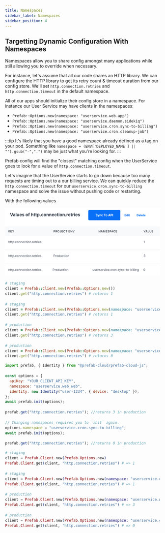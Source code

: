```yaml
---
title: Namespaces
sidebar_label: Namespaces
sidebar_position: 4
---
```


## Targetting Dynamic Configuration With Namespaces

Namespaces allow you to share config amongst many applications while still allowing you to override when necessary.

For instance, let's assume that all our code shares an HTTP library. We can configure the HTTP library to get its retry count & timeout duration from our config store.
We'll set `http.connection.retries` and `http.connection.timeout` in the default namespace.

All of our apps should initialize their config store in a namespace. For instance our User Service may have clients in the namespaces:

- `Prefab::Options.new(namespace: "userservice.web.app")`
- `Prefab::Options.new(namespace: "userservice.daemon.sidekiq")`
- `Prefab::Options.new(namespace: "userservice.cron.sync-to-billing")`
- `Prefab::Options.new(namespace: "userservice.cron.cleanup-job")`

:::tip
It's likely that you have a good namespace already defined as a tag on your pod. Something like `namespace = (ENV['DEPLOYED_NAME'] || "").gsub("-",".")` may be just what you're looking for.
:::

Prefab config will find the "closest" matching config when the UserService goes to look for a value of `http.connection.timeout`.

Let's imagine that the UserService starts to go down because too many requests are timing out to a our billing service. We can quickly reduce the `http.connection.timeout` for our `userservice.cron.sync-to-billing` namespace and solve the issue without pushing code or restarting.

With the following values

![namespaces for http-retries](/img/docs/explanations/namespace-retries.png)

<Tabs groupId="lang">
<TabItem value="ruby" label="Ruby">

```ruby
# staging
client = Prefab::Client.new(Prefab::Options.new())
client.get("http.connection.retries") # returns 1

# staging
client = Prefab::Client.new(Prefab::Options.new(namespace: "userservice.cron.sync-to-billing"))
client.get("http.connection.retries") # returns 1

# production
client = Prefab::Client.new(Prefab::Options.new(namespace: "userservice.web.web"))
client.get("http.connection.retries") # returns 3

# production
client = Prefab::Client.new(Prefab::Options.new(namespace: "userservice.cron.sync-to-billing"))
client.get("http.connection.retries") # returns 0

```

</TabItem>
<TabItem value="js" label="JavaScript">

```javascript
import prefab, { Identity } from "@prefab-cloud/prefab-cloud-js";

const options = {
  apiKey: "YOUR_CLIENT_API_KEY",
  namespace: "userservice.web.web",
  identity: new Identity("user-1234", { device: "desktop" }),
};
await prefab.init(options);

prefab.get("http.connection.retries"); //returns 3 in production

// Changing namespaces requires you to `init` again.
options.namespace = "userservice.cron.sync-to-billing";
await prefab.init(options);

prefab.get("http.connection.retries"); //returns 0 in production
```

</TabItem>
<TabItem value="elixir" label="Elixir">

```elixir
# staging
client = Prefab.Client.new(Prefab.Options.new)
Prefab.Client.get(client, "http.connection.retries") # => 1

# staging
client = Prefab.Client.new(Prefab.Options.new(namespace: "userservice.cron.sync-to-billing"))
Prefab.Client.get(client, "http.connection.retries") # => 1

# production
client = Prefab.Client.new(Prefab.Options.new(namespace: "userservice.web.web"))
Prefab.Client.get(client, "http.connection.retries") # => 3

# production
client = Prefab.Client.new(Prefab.Options.new(namespace: "userservice.cron.sync-to-billing"))
Prefab.Client.get(client, "http.connection.retries") # => 0

```

</TabItem>
</Tabs>
